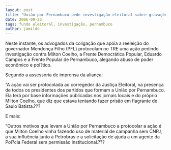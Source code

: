 ```yaml
---
layout: post
title: "União por Pernambuco pede investigação eleitoral sobre gravações"
date: 2006-09-25
tags: fundo eleitoral, investigação, pernambuco
author: jamildo
---
```

Neste instante, os advogados da coliga&ccedil;&atilde;o que ap&oacute;ia a reelei&ccedil;&atilde;o do governador Mendon&ccedil;a Filho (PFL) protocolam no TRE uma a&ccedil;&atilde;o pedindo investiga&ccedil;&atilde;o contra Milton Coelho, a Frente Democr&aacute;tica Popular, Eduardo Campos e a Frente Popular de Pernambuco, alegando abuso de poder econ&ocirc;mico e pol?tico.

Segundo a assessoria de imprensa da alian&ccedil;a:

&ldquo;A a&ccedil;&atilde;o vai ser protocolada ao corregedor da Justi&ccedil;a Eleitoral, na presen&ccedil;a de todos os presidentes dos partidos que formam a Uni&atilde;o por Pernambuco. Ela ter&aacute; por base informa&ccedil;&otilde;es publicadas nos jornais locais e do pr&oacute;prio Milton Coelho, que diz que estava tentando fazer pris&atilde;o em flagrante de Saulo Batista.???

E mais:

&ldquo;Outros motivos que levam a Uni&atilde;o por Pernambuco a protocolar a a&ccedil;&atilde;o &eacute; que Milton Coelho vinha fazendo uso de material de campanha sem CNPJ, a sua influ&ecirc;ncia junto &agrave; Petrobras e a solicita&ccedil;&atilde;o de ajuda a um agente da Pol?cia Federal sem permiss&atilde;o institucional.???